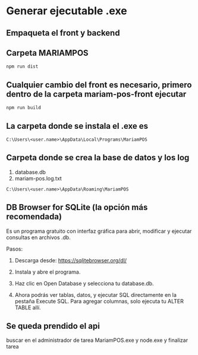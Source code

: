 # Generar ejecutable .exe
## Empaqueta el front y backend 


## Carpeta MARIAMPOS
```
npm run dist 
```

## Cualquier cambio del front es necesario, primero dentro de la carpeta mariam-pos-front  ejecutar 
```
npm run build
```


## La carpeta donde se instala el .exe es 
```
C:\Users\<user.name>\AppData\Local\Programs\MariamPOS
``` 


## Carpeta donde se crea la base de datos y los log 

1. database.db
2. mariam-pos.log.txt
```
C:\Users\<user.name>\AppData\Roaming\MariamPOS
```

## DB Browser for SQLite (la opción más recomendada)

Es un programa gratuito con interfaz gráfica para abrir, modificar y ejecutar consultas en archivos .db.

Pasos:

1. Descarga desde: https://sqlitebrowser.org/dl/

2. Instala y abre el programa.

3. Haz clic en Open Database y selecciona tu database.db.

4. Ahora podrás ver tablas, datos, y ejecutar SQL directamente en la pestaña Execute SQL. Para agregar columnas, solo ejecuta tu ALTER TABLE allí.

## Se queda prendido el api 

buscar en el administrador de tarea 
 MariamPOS.exe y node.exe y finalizar tarea
